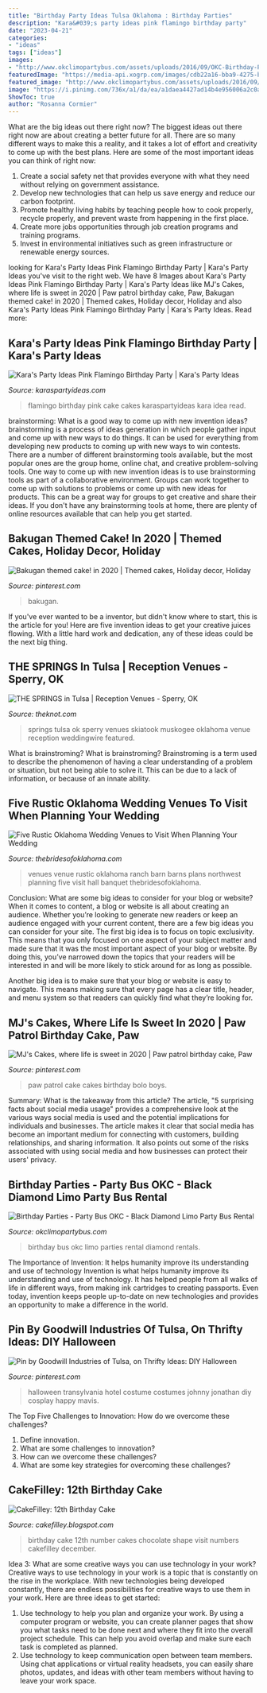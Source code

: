 ```yaml
---
title: "Birthday Party Ideas Tulsa Oklahoma : Birthday Parties"
description: "Kara&#039;s party ideas pink flamingo birthday party"
date: "2023-04-21"
categories:
- "ideas"
tags: ["ideas"]
images:
- "http://www.okclimopartybus.com/assets/uploads/2016/09/OKC-Birthday-Party-Imperial-Party-Bus-Rental.jpg"
featuredImage: "https://media-api.xogrp.com/images/cdb22a16-bba9-4275-b208-e04609d046f3"
featured_image: "http://www.okclimopartybus.com/assets/uploads/2016/09/OKC-Birthday-Party-Imperial-Party-Bus-Rental.jpg"
image: "https://i.pinimg.com/736x/a1/da/ea/a1daea4427ad14b4e956006a2c0acb15.jpg"
ShowToc: true
author: "Rosanna Cormier"
---
```



What are the big ideas out there right now?
The biggest ideas out there right now are about creating a better future for all. There are so many different ways to make this a reality, and it takes a lot of effort and creativity to come up with the best plans. Here are some of the most important ideas you can think of right now:
1. Create a social safety net that provides everyone with what they need without relying on government assistance.
2. Develop new technologies that can help us save energy and reduce our carbon footprint. 
3. Promote healthy living habits by teaching people how to cook properly, recycle properly, and prevent waste from happening in the first place. 
4. Create more jobs opportunities through job creation programs and training programs. 
5. Invest in environmental initiatives such as green infrastructure or renewable energy sources.

	

		
looking for Kara&#039;s Party Ideas Pink Flamingo Birthday Party | Kara&#039;s Party Ideas you've visit to the right web. We have 8 Images about Kara&#039;s Party Ideas Pink Flamingo Birthday Party | Kara&#039;s Party Ideas like MJ&#039;s Cakes, where life is sweet in 2020 | Paw patrol birthday cake, Paw, Bakugan themed cake! in 2020 | Themed cakes, Holiday decor, Holiday and also Kara&#039;s Party Ideas Pink Flamingo Birthday Party | Kara&#039;s Party Ideas. Read more:
		
    
## Kara&#039;s Party Ideas Pink Flamingo Birthday Party | Kara&#039;s Party Ideas

<img loading=lazy src="https://karaspartyideas.com/wp-content/uploads/2018/02/Pink-Flamingo-Birthday-Party-via-Karas-Party-Idea-KarasPartyIdeas.com11.jpg" onerror="this.onerror=null;this.src='https://tse3.mm.bing.net/th?id=OIP.qv5e7nFuUbFkrI2a_ec9vgHaLH&amp;pid=15.1';" alt="Kara&#039;s Party Ideas Pink Flamingo Birthday Party | Kara&#039;s Party Ideas">

_Source: karaspartyideas.com_

>flamingo birthday pink cake cakes karaspartyideas kara idea read. 

	

brainstorming: What is a good way to come up with new invention ideas?
brainstorming is a process of ideas generation in which people gather input and come up with new ways to do things. It can be used for everything from developing new products to coming up with new ways to win contests. There are a number of different brainstorming tools available, but the most popular ones are the group home, online chat, and creative problem-solving tools. 
One way to come up with new invention ideas is to use brainstorming tools as part of a collaborative environment. Groups can work together to come up with solutions to problems or come up with new ideas for products. This can be a great way for groups to get creative and share their ideas. If you don't have any brainstorming tools at home, there are plenty of online resources available that can help you get started.

    
## Bakugan Themed Cake! In 2020 | Themed Cakes, Holiday Decor, Holiday

<img loading=lazy src="https://i.pinimg.com/736x/a1/da/ea/a1daea4427ad14b4e956006a2c0acb15.jpg" onerror="this.onerror=null;this.src='https://tse3.mm.bing.net/th?id=OIP.8GhIgFa8ky5jEtqTh6XmvgHaK2&amp;pid=15.1';" alt="Bakugan themed cake! in 2020 | Themed cakes, Holiday decor, Holiday">

_Source: pinterest.com_

>bakugan. 

	

If you've ever wanted to be a inventor, but didn't know where to start, this is the article for you! Here are five invention ideas to get your creative juices flowing. With a little hard work and dedication, any of these ideas could be the next big thing.

    
## THE SPRINGS In Tulsa | Reception Venues - Sperry, OK

<img loading=lazy src="https://media-api.xogrp.com/images/cdb22a16-bba9-4275-b208-e04609d046f3" onerror="this.onerror=null;this.src='https://tse2.mm.bing.net/th?id=OIP.3-F0ASCy3bXFmRuIFwq5wwHaEK&amp;pid=15.1';" alt="THE SPRINGS in Tulsa | Reception Venues - Sperry, OK">

_Source: theknot.com_

>springs tulsa ok sperry venues skiatook muskogee oklahoma venue reception weddingwire featured. 

	

What is brainstroming?
What is brainstroming? Brainstroming is a term used to describe the phenomenon of having a clear understanding of a problem or situation, but not being able to solve it. This can be due to a lack of information, or because of an innate ability.

    
## Five Rustic Oklahoma Wedding Venues To Visit When Planning Your Wedding

<img loading=lazy src="https://images.thebridesofoklahoma.com/wp-content/uploads/2016/07/25211050/81Ranch_ChrisHumphreys2.jpg" onerror="this.onerror=null;this.src='https://tse2.mm.bing.net/th?id=OIP.g5sn20lZK5OGmZyAd_S8xQHaE8&amp;pid=15.1';" alt="Five Rustic Oklahoma Wedding Venues to Visit When Planning Your Wedding">

_Source: thebridesofoklahoma.com_

>venues venue rustic oklahoma ranch barn barns plans northwest planning five visit hall banquet thebridesofoklahoma. 

	

Conclusion: What are some big ideas to consider for your blog or website?
When it comes to content, a blog or website is all about creating an audience. Whether you’re looking to generate new readers or keep an audience engaged with your current content, there are a few big ideas you can consider for your site. 
The first big idea is to focus on topic exclusivity. This means that you only focused on one aspect of your subject matter and made sure that it was the most important aspect of your blog or website. By doing this, you’ve narrowed down the topics that your readers will be interested in and will be more likely to stick around for as long as possible. 

Another big idea is to make sure that your blog or website is easy to navigate. This means making sure that every page has a clear title, header, and menu system so that readers can quickly find what they’re looking for.

    
## MJ&#039;s Cakes, Where Life Is Sweet In 2020 | Paw Patrol Birthday Cake, Paw

<img loading=lazy src="https://i.pinimg.com/736x/73/fb/b7/73fbb7f38c8ca0179688e355b6d90de6.jpg" onerror="this.onerror=null;this.src='https://tse4.mm.bing.net/th?id=OIP.FqjyV1IJ98a1kityrC1jtgHaJQ&amp;pid=15.1';" alt="MJ&#039;s Cakes, where life is sweet in 2020 | Paw patrol birthday cake, Paw">

_Source: pinterest.com_

>paw patrol cake cakes birthday bolo boys. 

	

Summary: What is the takeaway from this article?
The article, "5 surprising facts about social media usage" provides a comprehensive look at the various ways social media is used and the potential implications for individuals and businesses. The article makes it clear that social media has become an important medium for connecting with customers, building relationships, and sharing information. It also points out some of the risks associated with using social media and how businesses can protect their users' privacy.

    
## Birthday Parties - Party Bus OKC - Black Diamond Limo Party Bus Rental

<img loading=lazy src="http://www.okclimopartybus.com/assets/uploads/2016/09/OKC-Birthday-Party-Imperial-Party-Bus-Rental.jpg" onerror="this.onerror=null;this.src='https://tse1.mm.bing.net/th?id=OIP.DbyxSab9dI2d6FPZ0LWxkwHaIM&amp;pid=15.1';" alt="Birthday Parties - Party Bus OKC - Black Diamond Limo Party Bus Rental">

_Source: okclimopartybus.com_

>birthday bus okc limo parties rental diamond rentals. 

	

The Importance of Invention: It helps humanity improve its understanding and use of technology
Invention is what helps humanity improve its understanding and use of technology. It has helped people from all walks of life in different ways, from making ink cartridges to creating passports. Even today, invention keeps people up-to-date on new technologies and provides an opportunity to make a difference in the world.

    
## Pin By Goodwill Industries Of Tulsa, On Thrifty Ideas: DIY Halloween

<img loading=lazy src="https://i.pinimg.com/originals/05/93/35/05933523b247674597547cc34720a1f2.jpg" onerror="this.onerror=null;this.src='https://tse3.mm.bing.net/th?id=OIP.1zkTczMG2y5PNZjDwOQzeQAAAA&amp;pid=15.1';" alt="Pin by Goodwill Industries of Tulsa, on Thrifty Ideas: DIY Halloween">

_Source: pinterest.com_

>halloween transylvania hotel costume costumes johnny jonathan diy cosplay happy mavis. 

	

The Top Five Challenges to Innovation: How do we overcome these challenges?
1. Define innovation.
2. What are some challenges to innovation? 
3. How can we overcome these challenges? 
4. What are some key strategies for overcoming these challenges?

    
## CakeFilley: 12th Birthday Cake

<img loading=lazy src="http://4.bp.blogspot.com/-NkN8pabtu4w/UOkLsZX4KdI/AAAAAAAAPKw/0l9wWzvU81E/s1600/DSC_3911.JPG" onerror="this.onerror=null;this.src='https://tse1.mm.bing.net/th?id=OIP.Qt1BfY0VrnmIcf-dR0DTiwHaHa&amp;pid=15.1';" alt="CakeFilley: 12th Birthday Cake">

_Source: cakefilley.blogspot.com_

>birthday cake 12th number cakes chocolate shape visit numbers cakefilley december. 

	

Idea 3: What are some creative ways you can use technology in your work?
Creative ways to use technology in your work is a topic that is constantly on the rise in the workplace. With new technologies being developed constantly, there are endless possibilities for creative ways to use them in your work. Here are three ideas to get started: 
1. Use technology to help you plan and organize your work. By using a computer program or website, you can create planner pages that show you what tasks need to be done next and where they fit into the overall project schedule. This can help you avoid overlap and make sure each task is completed as planned. 
2. Use technology to keep communication open between team members. Using chat applications or virtual reality headsets, you can easily share photos, updates, and ideas with other team members without having to leave your work space.

